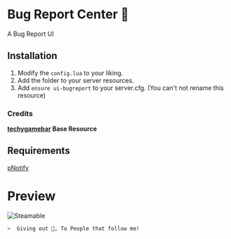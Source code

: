 # Bug Report Center 🎉
A Bug Report UI

## Installation

1) Modify the `config.lua` to your liking.
2) Add the folder to your server resources.
3) Add `ensure ui-bugreport` to your server.cfg. (You can't not rename this resource)

### Credits
**[techygamebar](https://github.com/techygamebar/standalone-ui-bugreport) Base Resource**
 
## Requirements

[pNotify](https://forum.cfx.re/t/release-pnotify-in-game-js-notifications-using-noty/20659)

# Preview
![Steamable](https://user-images.githubusercontent.com/90366824/138571288-adafab40-c275-4523-af35-d039fdd3909e.gif)


```zsh
>  Giving out 🍪, To People that follow me!
```
